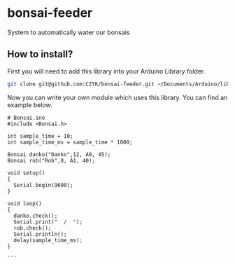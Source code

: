 # bonsai-feeder
System to automatically water our bonsais


## How to install?

First you will need to add this library into your Arduino Library folder.
```sh
git clone git@github.com:CZYK/bonsai-feeder.git ~/Documents/Arduino/libraries/Bonsai
```
Now you can write your own module which uses this library. You can find an example below.

````Arduino
# Bonsai.ino
#include <Bonsai.h>

int sample_time = 10;
int sample_time_ms = sample_time * 1000;

Bonsai danko("Danko",12, A0, 45);
Bonsai rob("Rob",8, A1, 40);

void setup()
{
  Serial.begin(9600);
}

void loop()
{
  danko.check();
  Serial.print("  /  ");
  rob.check();
  Serial.println();
  delay(sample_time_ms);
}

```
